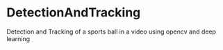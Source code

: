 # DetectionAndTracking
Detection and Tracking of a sports ball in a video using opencv and deep learning
